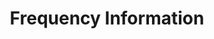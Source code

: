 ---
word: "true"

title: "Frequency Information"

categories: ['']

tags: ['Frequency', 'Information']

arwords: 'معلومات التكرار'

arexps: []

enwords: ['Frequency Information']

enexps: []

arlexicons: 'ع'

enlexicons: 'F'

authors: ['Ruqayya Roshdy']

translators: ['']

citations: 'مقدمة في حوسبة اللغة العربية'

sources: 'مركز الملك عبدالله بن عبدالعزيز الدولي لخدمة اللغة العربية'

slug: ""
---